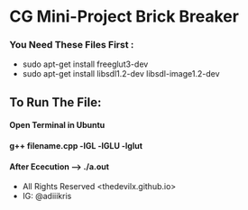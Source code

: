 # CG Mini-Project Brick Breaker

### You Need These Files First :
* sudo apt-get install freeglut3-dev
* sudo apt-get install libsdl1.2-dev libsdl-image1.2-dev

## To Run The File:

#### Open Terminal in Ubuntu

#### g++ filename.cpp -lGL -lGLU -lglut

#### After Ececution --> ./a.out

* All Rights Reserved <thedevilx.github.io>
* IG: @adiiikris
